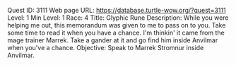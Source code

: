 Quest ID: 3111
Web page URL: https://database.turtle-wow.org/?quest=3111
Level: 1
Min Level: 1
Race: 4
Title: Glyphic Rune
Description: While you were helping me out, this memorandum was given to me to pass on to you. Take some time to read it when you have a chance. I'm thinkin' it came from the mage trainer Marrek. Take a gander at it and go find him inside Anvilmar when you've a chance.
Objective: Speak to Marrek Stromnur inside Anvilmar.
